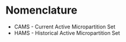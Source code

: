 # Nomenclature

- CAMS - Current Active Micropartition Set
- HAMS - Historical Active Micropartition Set
